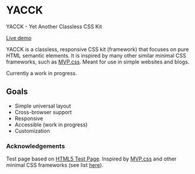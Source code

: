 # YACCK
YACCK - Yet Another Classless CSS Kit  

[Live demo](https://spncrhrstn.github.io/yacck/)  

YACCK is a classless, responsive CSS kit (framework) that focuses on pure HTML semantic elements. It is inspired by many other similar minimal CSS frameworks, such as [MVP.css](https://github.com/andybrewer/mvp). Meant for use in simple websites and blogs.

Currently a work in progress.

## Goals
* Simple universal layout
* Cross-browser support
* Responsive
* Accessible (work in progress)
* Customization

### Acknowledgements
Test page based on [HTML5 Test Page](https://github.com/cbracco/html5-test-page). Inspired by [MVP.css](https://github.com/andybrewer/mvp) and other minimal CSS frameworks (see list [here](https://github.com/dohliam/dropin-minimal-css)).
